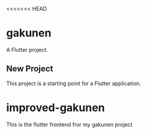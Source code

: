 <<<<<<< HEAD
# gakunen

A Flutter project.

## New Project

This project is a starting point for a Flutter application.

# improved-gakunen
This is the flutter frontend fror my gakunen project
